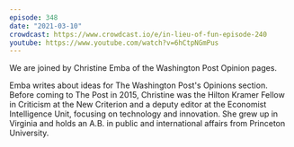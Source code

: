 ```yaml
---
episode: 348
date: "2021-03-10"
crowdcast: https://www.crowdcast.io/e/in-lieu-of-fun-episode-240
youtube: https://www.youtube.com/watch?v=6hCtpNGmPus
---
```

We are joined by Christine Emba of the Washington Post Opinion pages.

Emba writes about ideas for The Washington Post's Opinions section. Before coming to The Post in 2015, Christine was the Hilton Kramer Fellow in Criticism at the New Criterion and a deputy editor at the Economist Intelligence Unit, focusing on technology and innovation. She grew up in Virginia and holds an A.B. in public and international affairs from Princeton University.
